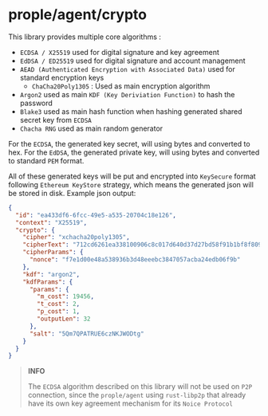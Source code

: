 # prople/agent/crypto

This library provides multiple core algorithms :

- `ECDSA / X25519` used for digital signature and key agreement
- `EdDSA / ED25519` used for digital signature and account management
- `AEAD (Authenticated Encryption with Associated Data)` used for standard encryption keys
    - `ChaCha20Poly1305` : Used as main encryption algorithm
- `Argon2` used as main `KDF (Key Deriviation Function)` to hash the password
- `Blake3` used as main hash function when hashing generated shared secret key from `ECDSA` 
- `Chacha RNG` used as main random generator

For the `ECDSA`, the generated key secret, will using bytes and converted to hex.
For the `EdDSA`, the generated private key, will using bytes and converted to standard `PEM` format.

All of these generated keys will be put and encrypted into `KeySecure` format following `Ethereum KeyStore` strategy, which means the generated json will be stored in disk. Example json output:

```json
{
  "id": "ea433df6-6fcc-49e5-a535-20704c18e126",
  "context": "X25519",
  "crypto": {
    "cipher": "xchacha20poly1305",
    "cipherText": "712cd6261ea338100906c8c017d640d37d27bd58f91b1bf8f809a5a02a73e4e3b80002910b678f847b77e533ef6e1f29",
    "cipherParams": {
      "nonce": "f7e1d00e48a538936b3d48eeebc3847057acba24edb06f9b"
    },
    "kdf": "argon2",
    "kdfParams": {
      "params": {
        "m_cost": 19456,
        "t_cost": 2,
        "p_cost": 1,
        "outputLen": 32
      },
      "salt": "5Qm7QPATRUE6czNKJWODtg"
    }
  }
}
```

> **INFO**
>
> The `ECDSA` algorithm described on this library will not be used on `P2P` connection, since the `prople/agent` using `rust-libp2p` that already have its own key agreement mechanism for its `Noice Protocol` 